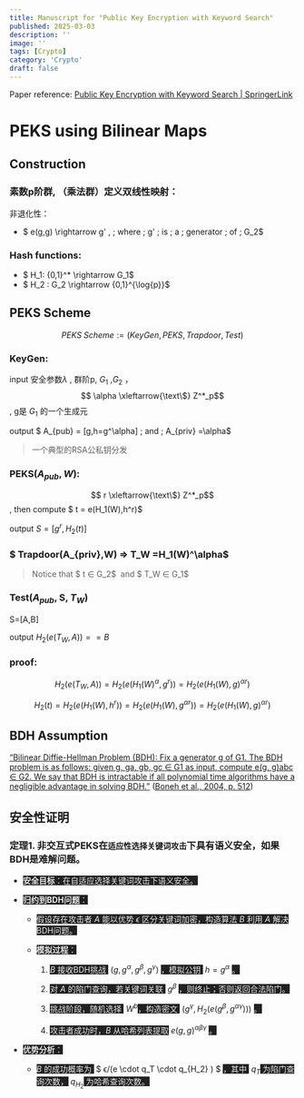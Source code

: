 ```yaml
---
title: Manuscript for "Public Key Encryption with Keyword Search"
published: 2025-03-03
description: ''
image: ''
tags: [Crypto]
category: 'Crypto'
draft: false 
---
```

Paper reference: [Public Key Encryption with Keyword Search | SpringerLink](https://link.springer.com/chapter/10.1007/978-3-540-24676-3_30)

# PEKS using Bilinear Maps

## Construction

### 素数p阶群, （乘法群）定义双线性映射：

非退化性：

*   $ e(g,g) \rightarrow g' , \; where \; g' \; is \; a \; generator \; of \; G_2$

### Hash functions:

*   $ H_1: \{0,1\}^* \rightarrow G_1$
*   $ H_2 : G_2 \rightarrow \{0,1\}^{\log{p}}$

## PEKS Scheme

$$
PEKS \; Scheme:=(KeyGen,PEKS,Trapdoor,Test)
$$

### KeyGen:

input 安全参数$\lambda$ , 群阶p, $G_1$ ,$G_2$ ，$$ \alpha \xleftarrow{\text\$} Z^*_p$$, g是 $G_1$ 的一个生成元

output $ A_{pub} = [g,h=g^\alpha] \; and \; A_{priv} =\alpha$

> 一个典型的RSA公私钥分发

### PEKS($A_{pub},W$):

$$ r \xleftarrow{\text\$} Z^*_p$$ 
, then compute $ t = e(H_1(W),h^r)$

output $S=[g^r,H_2(t)]$

### $ Trapdoor(A_{priv},W) => T_W =H_1(W)^\alpha$

> Notice that $ t ∈ G_2$  and $ T_W ∈ G_1$

### Test($A_{pub}$, S, $T_W$)

S=\[A,B]

output $H_2(e(T_W,A)) == B$

### proof:

$$
H_2(e(T_W,A)) = H_2(e(H_1(W)^\alpha,g^r)) = H_2(e(H_1(W),g)^{\alpha r})
$$

$$
H_2(t) = H_2(e(H_1(W),h^r)) = H_2(e(H_1(W),g^{\alpha r}))= H_2(e(H_1(W),g)^{\alpha r})
$$

## BDH Assumption

<span class="highlight" data-annotation="%7B%22attachmentURI%22%3A%22http%3A%2F%2Fzotero.org%2Fusers%2F16470860%2Fitems%2F263DSXDA%22%2C%22pageLabel%22%3A%22512%22%2C%22position%22%3A%7B%22pageIndex%22%3A6%2C%22rects%22%3A%5B%5B134.76133%2C350.8833972%2C480.50933480000003%2C360.5445306%5D%2C%5B134.76129%2C339.0033972%2C480.6450542%2C350.71035%5D%2C%5B134.76151%2C327.0033972%2C480.55128557999967%2C336.66458059999997%5D%2C%5B134.7604%2C315.9373418%2C296.1176583800001%2C324.78413059999997%5D%5D%7D%2C%22citationItem%22%3A%7B%22uris%22%3A%5B%22http%3A%2F%2Fzotero.org%2Fusers%2F16470860%2Fitems%2FKYUKPHCB%22%5D%2C%22locator%22%3A%22512%22%7D%7D" ztype="zhighlight"><a href="zotero://open/library/items/263DSXDA?page=7">“Bilinear Diffie-Hellman Problem (BDH): Fix a generator g of G1. The BDH problem is as follows: given g, ga, gb, gc ∈ G1 as input, compute e(g, g)abc ∈ G2. We say that BDH is intractable if all polynomial time algorithms have a negligible advantage in solving BDH.”</a></span> <span class="citation" data-citation="%7B%22citationItems%22%3A%5B%7B%22uris%22%3A%5B%22http%3A%2F%2Fzotero.org%2Fusers%2F16470860%2Fitems%2FKYUKPHCB%22%5D%2C%22locator%22%3A%22512%22%7D%5D%2C%22properties%22%3A%7B%7D%7D" ztype="zcitation">(<span class="citation-item"><a href="zotero://select/library/items/KYUKPHCB">Boneh et al., 2004, p. 512</a></span>)</span>

## 安全性证明

### 定理1. 非交互式PEKS在`适应性选择关键词攻击`下具有语义安全，如果BDH是难解问题。

*   **<span style="color: rgba(255, 255, 255, 0.9)"><span style="background-color: rgb(33, 33, 33)">安全目标</span></span>**<span style="color: rgba(255, 255, 255, 0.9)"><span style="background-color: rgb(33, 33, 33)">：在自适应选择关键词攻击下语义安全。</span></span>

*   <span style="color: rgba(255, 255, 255, 0.9)"><span style="background-color: rgb(33, 33, 33)">​</span></span>**<span style="color: rgba(255, 255, 255, 0.9)"><span style="background-color: rgb(33, 33, 33)">归约到BDH问题</span></span>**<span style="color: rgba(255, 255, 255, 0.9)"><span style="background-color: rgb(33, 33, 33)">：</span></span>

    *   <span style="color: rgba(255, 255, 255, 0.9)"><span style="background-color: rgb(33, 33, 33)">假设存在攻击者 </span></span>*<span style="color: rgba(255, 255, 255, 0.9)"><span style="background-color: rgb(33, 33, 33)">A</span></span>*<span style="color: rgba(255, 255, 255, 0.9)"><span style="background-color: rgb(33, 33, 33)"> 能以优势 </span></span>*<span style="color: rgba(255, 255, 255, 0.9)"><span style="background-color: rgb(33, 33, 33)">ϵ</span></span>*<span style="color: rgba(255, 255, 255, 0.9)"><span style="background-color: rgb(33, 33, 33)"> 区分关键词加密，构造算法 </span></span>*<span style="color: rgba(255, 255, 255, 0.9)"><span style="background-color: rgb(33, 33, 33)">B</span></span>*<span style="color: rgba(255, 255, 255, 0.9)"><span style="background-color: rgb(33, 33, 33)"> 利用 </span></span>*<span style="color: rgba(255, 255, 255, 0.9)"><span style="background-color: rgb(33, 33, 33)">A</span></span>*<span style="color: rgba(255, 255, 255, 0.9)"><span style="background-color: rgb(33, 33, 33)"> 解决BDH问题。</span></span>

    *   <span style="color: rgba(255, 255, 255, 0.9)"><span style="background-color: rgb(33, 33, 33)">​</span></span>**<span style="color: rgba(255, 255, 255, 0.9)"><span style="background-color: rgb(33, 33, 33)">模拟过程</span></span>**<span style="color: rgba(255, 255, 255, 0.9)"><span style="background-color: rgb(33, 33, 33)">：</span></span>

        1.  *<span style="color: rgba(255, 255, 255, 0.9)"><span style="background-color: rgb(33, 33, 33)">B</span></span>*<span style="color: rgba(255, 255, 255, 0.9)"><span style="background-color: rgb(33, 33, 33)"> 接收BDH挑战 </span></span> $(g,g^α,g^β,g^γ)$ <span style="color: rgba(255, 255, 255, 0.9)"><span style="background-color: rgb(33, 33, 33)">，模拟公钥 </span></span> $h=g^α$ <span style="color: rgba(255, 255, 255, 0.9)"><span style="background-color: rgb(33, 33, 33)">。</span></span>

        2.  <span style="color: rgba(255, 255, 255, 0.9)"><span style="background-color: rgb(33, 33, 33)">对 </span></span>*<span style="color: rgba(255, 255, 255, 0.9)"><span style="background-color: rgb(33, 33, 33)">A</span></span>*<span style="color: rgba(255, 255, 255, 0.9)"><span style="background-color: rgb(33, 33, 33)"> 的陷门查询，若关键词关联 </span></span> $g^β$ <span style="color: rgba(255, 255, 255, 0.9)"><span style="background-color: rgb(33, 33, 33)">，则终止；否则返回合法陷门。</span></span>

        3.  <span style="color: rgba(255, 255, 255, 0.9)"><span style="background-color: rgb(33, 33, 33)">挑战阶段，随机选择 </span></span> $W^b$ <span style="color: rgba(255, 255, 255, 0.9)"><span style="background-color: rgb(33, 33, 33)">​，构造密文 </span></span> $(g^γ,H_2​(e(g^β,g^{αγ})))$ <span style="color: rgba(255, 255, 255, 0.9)"><span style="background-color: rgb(33, 33, 33)">。</span></span>

        4.  <span style="color: rgba(255, 255, 255, 0.9)"><span style="background-color: rgb(33, 33, 33)">攻击者成功时，</span></span>*<span style="color: rgba(255, 255, 255, 0.9)"><span style="background-color: rgb(33, 33, 33)">B</span></span>*<span style="color: rgba(255, 255, 255, 0.9)"><span style="background-color: rgb(33, 33, 33)"> 从哈希列表提取</span></span> $ e(g,g)^{αβγ}$ <span style="color: rgba(255, 255, 255, 0.9)"><span style="background-color: rgb(33, 33, 33)">。</span></span>

*   <span style="color: rgba(255, 255, 255, 0.9)"><span style="background-color: rgb(33, 33, 33)">​</span></span>**<span style="color: rgba(255, 255, 255, 0.9)"><span style="background-color: rgb(33, 33, 33)">优势分析</span></span>**<span style="color: rgba(255, 255, 255, 0.9)"><span style="background-color: rgb(33, 33, 33)">：</span></span>

    *   *<span style="color: rgba(255, 255, 255, 0.9)"><span style="background-color: rgb(33, 33, 33)">B</span></span>*<span style="color: rgba(255, 255, 255, 0.9)"><span style="background-color: rgb(33, 33, 33)"> 的成功概率为 </span></span> $  ϵ/(e \cdot q_T \cdot ​q_{H_2}​​ )  $ <span style="color: rgba(255, 255, 255, 0.9)"><span style="background-color: rgb(33, 33, 33)">，其中 </span></span> $q_T$ <span style="color: rgba(255, 255, 255, 0.9)"><span style="background-color: rgb(33, 33, 33)">​ 为陷门查询次数，</span></span> $q_{H_2}$ <span style="color: rgba(255, 255, 255, 0.9)"><span style="background-color: rgb(33, 33, 33)">​​ 为哈希查询次数。</span></span>
